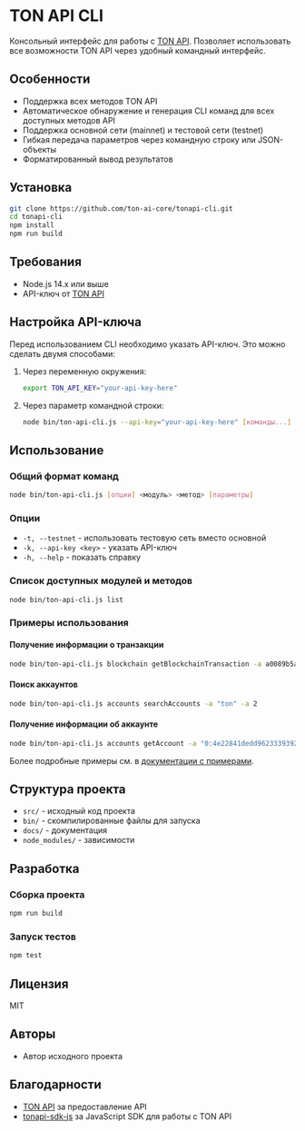 # TON API CLI

Консольный интерфейс для работы с [TON API](https://tonapi.io). Позволяет использовать все возможности TON API через удобный командный интерфейс.

## Особенности

- Поддержка всех методов TON API
- Автоматическое обнаружение и генерация CLI команд для всех доступных методов API
- Поддержка основной сети (mainnet) и тестовой сети (testnet)
- Гибкая передача параметров через командную строку или JSON-объекты
- Форматированный вывод результатов

## Установка

```bash
git clone https://github.com/ton-ai-core/tonapi-cli.git
cd tonapi-cli
npm install
npm run build
```

## Требования

- Node.js 14.x или выше
- API-ключ от [TON API](https://tonapi.io)

## Настройка API-ключа

Перед использованием CLI необходимо указать API-ключ. Это можно сделать двумя способами:

1. Через переменную окружения:
   ```bash
   export TON_API_KEY="your-api-key-here"
   ```

2. Через параметр командной строки:
   ```bash
   node bin/ton-api-cli.js --api-key="your-api-key-here" [команды...]
   ```

## Использование

### Общий формат команд

```bash
node bin/ton-api-cli.js [опции] <модуль> <метод> [параметры]
```

### Опции

- `-t, --testnet` - использовать тестовую сеть вместо основной
- `-k, --api-key <key>` - указать API-ключ
- `-h, --help` - показать справку

### Список доступных модулей и методов

```bash
node bin/ton-api-cli.js list
```

### Примеры использования

#### Получение информации о транзакции
```bash
node bin/ton-api-cli.js blockchain getBlockchainTransaction -a a0089b5ae47cb60a4d14fcd6b88836a1ec08151e8ac9b3631d680df7c2ae0bb8
```

#### Поиск аккаунтов
```bash
node bin/ton-api-cli.js accounts searchAccounts -a "ton" -a 2
```

#### Получение информации об аккаунте
```bash
node bin/ton-api-cli.js accounts getAccount -a "0:4e22841dedd96233393921ad8fedb1fee7cfcc705143292a5434a6bc9f0b829f"
```

Более подробные примеры см. в [документации с примерами](docs/examples.md).

## Структура проекта

- `src/` - исходный код проекта
- `bin/` - скомпилированные файлы для запуска
- `docs/` - документация
- `node_modules/` - зависимости

## Разработка

### Сборка проекта

```bash
npm run build
```

### Запуск тестов

```bash
npm test
```

## Лицензия

MIT

## Авторы

- Автор исходного проекта

## Благодарности

- [TON API](https://tonapi.io) за предоставление API
- [tonapi-sdk-js](https://github.com/tonkeeper/tonapi-sdk-js) за JavaScript SDK для работы с TON API 